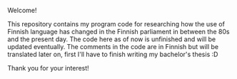 Welcome!

This repository contains my program code for researching how the use of Finnish language has changed in the Finnish parliament
in between the 80s and the present day. The code here as of now is unfinished and will be updated eventually. The comments in 
the code are in Finnish but will be translated later on, first I'll have to finish writing my bachelor's thesis :D 

Thank you for your interest!
